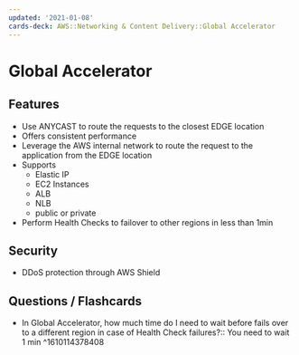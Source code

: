 ```yaml
---
updated: '2021-01-08'
cards-deck: AWS::Networking & Content Delivery::Global Accelerator
---
```


# Global Accelerator

## Features

- Use ANYCAST to route the requests to the closest EDGE location
- Offers consistent performance
- Leverage the AWS internal network to route the request to the application from the EDGE location
- Supports
    - Elastic IP
    - EC2 Instances
    - ALB
    - NLB
    - public or private
- Perform Health Checks to failover to other regions in less than 1min

## Security

- DDoS protection through AWS Shield

## Questions / Flashcards

- In Global Accelerator, how much time do I need to wait before fails over to a different region in case of Health Check failures?:: You need to wait 1 min
^1610114378408

